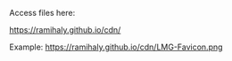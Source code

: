 Access files here:

https://ramihaly.github.io/cdn/

Example:
https://ramihaly.github.io/cdn/LMG-Favicon.png
